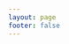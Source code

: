 ```yaml
---
layout: page
footer: false
---
```

<!-- - package name: {{ $params.name }} -->
<!-- - version: {{ $params.language }} -->
<script setup>
import { useData } from 'vitepress'
import { ref } from 'vue'

// params 是一个 Vue ref
const { params } = useData()
//console.log(params.value);
//console.log(params.value.name);

const id = ref("");
const toolName = ref("");
const folder = ref("picTools");

id.value = params.value.tool;
toolName.value = params.value.tool.replace(".vue","");
//path.value = '../components/tools/picTools/' + params.value.tool;
//console.log(toolPath.value);
</script>

<ToolsEntranceV :id="id" :folder="folder" :toolName="toolName"></ToolsEntranceV>